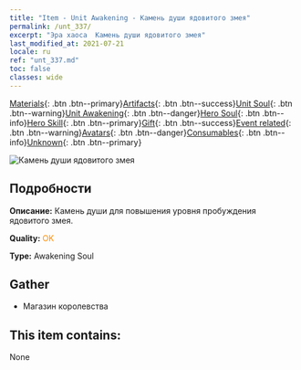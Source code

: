 ```yaml
---
title: "Item - Unit Awakening - Камень души ядовитого змея"
permalink: /unt_337/
excerpt: "Эра хаоса  Камень души ядовитого змея"
last_modified_at: 2021-07-21
locale: ru
ref: "unt_337.md"
toc: false
classes: wide
---
```

 [Materials](/ItemsRU/){: .btn .btn--primary}[Artifacts](/ItemsRU/Artifacts/){: .btn .btn--success}[Unit Soul](/ItemsRU/UnitSoul/){: .btn .btn--warning}[Unit Awakening](/ItemsRU/UnitAwakening/){: .btn .btn--danger}[Hero Soul](/ItemsRU/HeroSoul/){: .btn .btn--info}[Hero Skill](/ItemsRU/HeroSkill/){: .btn .btn--primary}[Gift](/ItemsRU/Gift/){: .btn .btn--success}[Event related](/ItemsRU/Events/){: .btn .btn--warning}[Avatars](/ItemsRU/Avatars/){: .btn .btn--danger}[Consumables](/ItemsRU/Consumables/){: .btn .btn--info}[Unknown](/ItemsRU/Unknown/){: .btn .btn--primary}

 ![Камень души ядовитого змея](/images/u/tia_longying.jpg)

## Подробности
 **Описание:** Камень души для повышения уровня пробуждения ядовитого змея.

 **Quality:** <span style="color: #FF8C00">OK</span>

 **Type:** Awakening Soul

## Gather

*    Магазин королевства 

## This item contains:

  None

